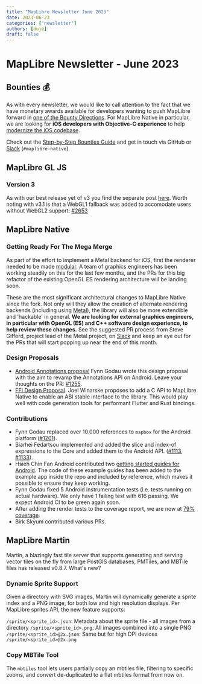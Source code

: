 ```yaml
---
title: "MapLibre Newsletter June 2023"
date: 2023-06-23
categories: ["newsletter"]
authors: [duje]
draft: false
---
```


# MapLibre Newsletter - June 2023

## Bounties 💰

As with every newsletter, we would like to call attention to the fact that we have monetary awards available for developers wanting to push MapLibre forward in [one of the Bounty Directions](https://github.com/maplibre/maplibre/issues?q=is%3Aissue+is%3Aopen+label%3A%22bounty+direction%22). For MapLibre Native in particular, we are looking for **iOS developers with Objective-C experience** to help [modernize the iOS codebase](https://github.com/maplibre/maplibre-native/issues/1248).

Check out the [Step-by-Step Bounties Guide](https://maplibre.org/roadmap/step-by-step-bounties-guide/) and get in touch via GitHub or [Slack](https://slack.openstreetmap.us/) (`#maplibre-native`).

## MapLibre GL JS

### Version 3

As with our best release yet of v3 you find the separate post [here](https://maplibre.org/news/2023-05-23-maplibre-gl-js-v3/). Worth noting with v3.1 is that a WebGL1 fallback was added to accomodate users without WebGL2 support: [#2653](https://github.com/maplibre/maplibre-gl-js/issues/2653)

## MapLibre Native

### Getting Ready For The Mega Merge

As part of the effort to implement a Metal backend for iOS, first the renderer needed to be made [modular](https://github.com/maplibre/maplibre-native/blob/main/design-proposals/2022-10-27-rendering-modularization.md). A team of graphics engineers has been working steadily on this for the last few months, and the PRs for this big refactor of the existing OpenGL ES rendering architecture will be landing soon.

These are the most significant architectural changes to MapLibre Native since the fork. Not only will they allow the creation of alternate rendering backends (including using [Metal](<https://en.wikipedia.org/wiki/Metal_(API)>)), the library will also be more extendible and 'hackable' in general. **We are looking for external graphics engineers, in particular with OpenGL (ES) and C++ software design experience, to help review these changes.** See the suggested PR process from Steve Gifford, project lead of the Metal project, on [Slack](https://osmus.slack.com/archives/C02B2CBSNBU/p1686938801960959) and keep an eye out for the PRs that will start popping up near the end of this month.

### Design Proposals

- [Android Annotations proposal](https://github.com/fynngodau/maplibre-native/blob/annotations-proposal/design-proposals/2023-06-17-android-annotations.md) Fynn Godau wrote this design proposal with the aim to revamp the Annotations API on Android. Leave your thoughts on the PR: [#1255](https://github.com/maplibre/maplibre-native/pull/1255).
- [FFI Design Proposal](https://github.com/maplibre/maplibre-native/pull/1254). Joel Winarske proposes to add a C API to MapLibre Native to enable an ABI stable interface to the library. This would play well with code generation tools for performant Flutter and Rust bindings.

### Contributions

- Fynn Godau replaced over 10.000 references to `mapbox` for the Android platform ([#1201](https://github.com/maplibre/maplibre-native/pull/1201)).
- Siarhei Fedartsou implemented and added the slice and index-of expressions to the Core and added them to the Android API. ([#1113](https://github.com/maplibre/maplibre-native/pull/1113), [#1133](https://github.com/maplibre/maplibre-native/pull/1133)).
- Hsieh Chin Fan Android contributed two [getting started guides for Android](https://maplibre.org/maplibre-native/docs/book/android/annotation-guide.html). The code of these example guides has been added to the example app inside the repo and included by reference, which makes it possible to ensure they keep working.
- Fynn Godau fixed 5 Android instrumentation tests (i.e. tests running on actual hardware). We only have 1 failing test with 616 passing. We expect Android CI to be green again soon.
- After adding the render tests to the coverage report, we are now at [79% coverage](https://app.codecov.io/github/maplibre/maplibre-native).
- Birk Skyum contributed various PRs.

## MapLibre Martin

Martin, a blazingly fast tile server that supports generating and serving vector tiles on the fly from large PostGIS databases, PMTiles, and MBTile files has released v0.8.7. What's new?

### Dynamic Sprite Support

Given a directory with SVG images, Martin will dynamically generate a sprite index and a PNG image, for both low and high resolution displays. Per MapLibre sprites API, the new feature supports:

`/sprite/<sprite_id>.json`: Metadata about the sprite file - all images from a directory
`/sprite/<sprite_id>.png`: All images combined into a single PNG
`/sprite/<sprite_id>@2x.json`: Same but for high DPI devices
`/sprite/<sprite_id>@2x.png`

### Copy MBTile Tool

The `mbtiles` tool lets users partially copy an mbtiles file, filtering to specific zooms, and convert de-duplicated to a flat mbtiles format from now on.

